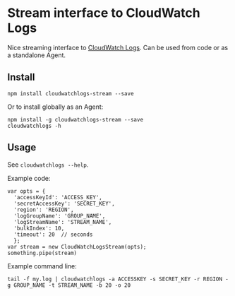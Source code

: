 # Stream interface to CloudWatch Logs

Nice streaming interface to [CloudWatch Logs](http://docs.aws.amazon.com/AmazonCloudWatch/latest/DeveloperGuide/WhatIsCloudWatchLogs.html). Can be used from code or as a standalone Agent.

## Install

```
npm install cloudwatchlogs-stream --save
```

Or to install globally as an Agent:

```
npm install -g cloudwatchlogs-stream --save
cloudwatchlogs -h
```

## Usage

See `cloudwatchlogs --help`.

Example code:

```
var opts = {
  'accessKeyId': 'ACCESS_KEY',
  'secretAccessKey': 'SECRET_KEY',
  'region': 'REGION',
  'logGroupName': 'GROUP_NAME',
  'logStreamName': 'STREAM_NAME',
  'bulkIndex': 10,
  'timeout': 20  // seconds
  };
var stream = new CloudWatchLogsStream(opts);
something.pipe(stream)  
```

Example command line:

```
tail -f my.log | cloudwatchlogs -a ACCESSKEY -s SECRET_KEY -r REGION -g GROUP_NAME -t STREAM_NAME -b 20 -o 20

```

